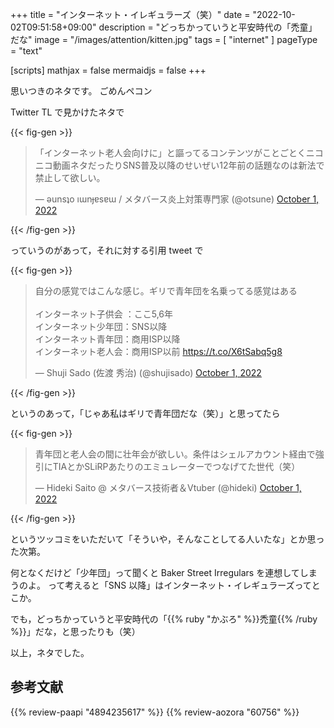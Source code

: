 +++
title = "インターネット・イレギュラーズ（笑）"
date =  "2022-10-02T09:51:58+09:00"
description = "どっちかっていうと平安時代の「禿童」だな"
image = "/images/attention/kitten.jpg"
tags = [ "internet" ]
pageType = "text"

[scripts]
  mathjax = false
  mermaidjs = false
+++

思いつきのネタです。
ごめんペコン

Twitter TL で見かけたネタで

{{< fig-gen >}}
<blockquote class="twitter-tweet"><p lang="ja" dir="ltr">「インターネット老人会向けに」と謳ってるコンテンツがことごとくニコニコ動画ネタだったりSNS普及以降のせいぜい12年前の話題なのは新法で禁止して欲しい。</p>&mdash; ǝunsʇo ıɯnɟɐsɐɯ / メタバース炎上対策専門家 (@otsune) <a href="https://twitter.com/otsune/status/1576168214303604737?ref_src=twsrc%5Etfw">October 1, 2022</a></blockquote>
{{< /fig-gen >}}

っていうのがあって，それに対する引用 tweet で

{{< fig-gen >}}
<blockquote class="twitter-tweet"><p lang="ja" dir="ltr">自分の感覚ではこんな感じ。ギリで青年団を名乗ってる感覚はある<br><br>インターネット子供会 ：ここ5,6年<br>インターネット少年団：SNS以降<br>インターネット青年団：商用ISP以降<br>インターネット老人会：商用ISP以前 <a href="https://t.co/X6tSabq5g8">https://t.co/X6tSabq5g8</a></p>&mdash; Shuji Sado (佐渡 秀治) (@shujisado) <a href="https://twitter.com/shujisado/status/1576183668879810562?ref_src=twsrc%5Etfw">October 1, 2022</a></blockquote>
{{< /fig-gen >}}

というのあって，「じゃあ私はギリで青年団だな（笑）」と思ってたら

{{< fig-gen >}}
<blockquote class="twitter-tweet"><p lang="ja" dir="ltr">青年団と老人会の間に壮年会が欲しい。条件はシェルアカウント経由で強引にTIAとかSLiRPあたりのエミュレーターでつなげてた世代（笑）</p>&mdash; Hideki Saito @ メタバース技術者＆Vtuber (@hideki) <a href="https://twitter.com/hideki/status/1576347474947887104?ref_src=twsrc%5Etfw">October 1, 2022</a></blockquote>
{{< /fig-gen >}}

というツッコミをいただいて「そういや，そんなことしてる人いたな」とか思った次第。

何となくだけど「少年団」って聞くと Baker Street Irregulars を連想してしまうのよ。
って考えると「SNS 以降」はインターネット・イレギュラーズってとこか。

でも，どっちかっていうと平安時代の「{{% ruby "かぶろ" %}}禿童{{% /ruby %}}」だな，と思ったりも（笑）

以上，ネタでした。

## 参考文献

{{% review-paapi "4894235617" %}} <!-- シャーロック・ホームズ&イレギュラーズ -->
{{% review-aozora "60756" %}} <!-- 平家物語 -->
